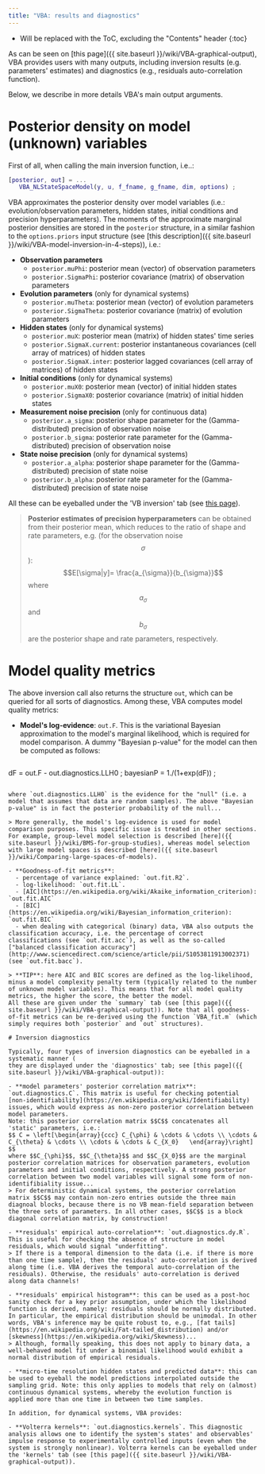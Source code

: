 ```yaml
---
title: "VBA: results and diagnostics"
---
```

* Will be replaced with the ToC, excluding the "Contents" header
{:toc}

As can be seen on [this page]({{ site.baseurl }}/wiki/VBA-graphical-output), VBA provides users with many outputs, including inversion results (e.g. parameters' estimates) and diagnostics (e.g., residuals auto-correlation function).

Below, we describe in more details VBA's main output arguments.

# Posterior density on model (unknown) variables

First of all, when calling the main inversion function, i.e..:

```matlab
[posterior, out] = ...
   VBA_NLStateSpaceModel(y, u, f_fname, g_fname, dim, options) ;
```

VBA approximates the posterior density over model variables (i.e.: evolution/observation parameters, hidden states, initial conditions and precision hyperparameters). The moments of the approximate marginal posterior densities are stored in the `posterior` structure, in a similar fashion to the `options.priors` input structure (see [this description]({{ site.baseurl }}/wiki/VBA-model-inversion-in-4-steps)), i.e.:

- **Observation parameters**
  - `posterior.muPhi`: posterior mean (vector) of observation parameters
  - `posterior.SigmaPhi`: posterior covariance (matrix) of observation parameters
- **Evolution parameters** (only for dynamical systems)
  - `posterior.muTheta`: posterior mean (vector) of evolution parameters
  - `posterior.SigmaTheta`: posterior covariance (matrix) of evolution parameters
- **Hidden states** (only for dynamical systems)
  - `posterior.muX`: posterior mean (matrix) of hidden states' time series
  - `posterior.SigmaX.current`: posterior instantaneous covariances (cell array of matrices) of hidden states
  - `posterior.SigmaX.inter`: posterior lagged covariances (cell array of matrices) of hidden states
- **Initial conditions** (only for dynamical systems)
  - `posterior.muX0`: posterior mean (vector) of initial hidden states 
  - `posterior.SigmaX0`: posterior covariance (matrix) of initial hidden states 
- **Measurement noise precision** (only for continuous data)
  - `posterior.a_sigma`: posterior shape parameter for the (Gamma-distributed) precision of observation noise
  - `posterior.b_sigma`: posterior rate parameter for the (Gamma-distributed) precision of observation noise
- **State noise precision**  (only for dynamical systems)
  - `posterior.a_alpha`: posterior shape parameter for the (Gamma-distributed) precision of state noise
  - `posterior.b_alpha`: posterior rate parameter for the (Gamma-distributed) precision of state noise

All these can be eyeballed under the 'VB inversion' tab (see [this page](VBA-graphical-output.html)).


> **Posterior estimates of precision hyperparameters** can be obtained from their posterior mean, which reduces to the ratio of shape and rate parameters, e.g. (for the observation noise $$\sigma$$):
$$E[\sigma|y]= \frac{a_{\sigma}}{b_{\sigma}}$$
where $$a_{\sigma}$$ and $$b_{\sigma}$$ are the posterior shape and rate parameters, respectively.


# Model quality metrics

The above inversion call also returns the structure `out`, which can be queried for all sorts of diagnostics. Among these, VBA computes model quality metrics:

- **Model's log-evidence**: `out.F`. This is the variational Bayesian approximation to the model's marginal likelihood, which is required for model comparison. A dummy "Bayesian p-value" for the model can then be computed as follows:
   
  ```matlab
dF = out.F - out.diagnostics.LLH0 ;
bayesianP = 1./(1+exp(dF)) ;
```

where `out.diagnostics.LLH0` is the evidence for the "null" (i.e. a model that assumes that data are random samples). The above "Bayesian p-value" is in fact the posterior probability of the null...
  
> More generally, the model's log-evidence is used for model comparison purposes. This specific issue is treated in other sections. For example, group-level model selection is described [here]({{ site.baseurl }}/wiki/BMS-for-group-studies), whereas model selection with large model spaces is described [here]({{ site.baseurl }}/wiki/Comparing-large-spaces-of-models).
  
- **Goodness-of-fit metrics**:
  - percentage of variance explained: `out.fit.R2`.
  - log-likelihood: `out.fit.LL`.
  - [AIC](https://en.wikipedia.org/wiki/Akaike_information_criterion): `out.fit.AIC`
  - [BIC](https://en.wikipedia.org/wiki/Bayesian_information_criterion): `out.fit.BIC`
  - when dealing with categorical (binary) data, VBA also outputs the classification accuracy, i.e. the percentage of correct classifications (see `out.fit.acc`), as well as the so-called ["balanced classification accuracy"](http://www.sciencedirect.com/science/article/pii/S1053811913002371) (see `out.fit.bacc`). 

> **TIP**: here AIC and BIC scores are defined as the log-likelihood, minus a model complexity penalty term (typically related to the number of unknown model variables). This means that for all model quality metrics, the higher the score, the better the model.
All these are given under the `summary` tab (see [this page]({{ site.baseurl }}/wiki/VBA-graphical-output)). Note that all goodness-of-fit metrics can be re-derived using the function `VBA_fit.m` (which simply requires both `posterior` and `out` structures).

# Inversion diagnostics

Typically, four types of inversion diagnostics can be eyeballed in a systematic manner (
they are displayed under the 'diagnostics' tab; see [this page]({{ site.baseurl }}/wiki/VBA-graphical-output)):

- **model parameters' posterior correlation matrix**: `out.diagnostics.C`. This matrix is useful for checking potential [non-identifiability](https://en.wikipedia.org/wiki/Identifiability) issues, which would express as non-zero posterior correlation between model parameters.
Note: this posterior correlation matrix $$C$$ concatenates all 'static' parameters, i.e.:
$$ C = \left[\begin{array}{ccc} C_{\phi} & \cdots & \cdots \\ \cdots & C_{\theta} & \cdots \\ \cdots & \cdots & C_{X_0}   \end{array}\right] $$
where $$C_{\phi}$$, $$C_{\theta}$$ and $$C_{X_0}$$ are the marginal posterior correlation matrices for observation parameters, evolution parameters and initial conditions, respectively. A strong posterior correlation between two model variables will signal some form of non-identifibiality issue... 
> For deterministic dynamical systems, the posterior correlation matrix $$C$$ may contain non-zero entries outside the three main diagnoal blocks, because there is no VB mean-field separation between the three sets of parameters. In all other cases, $$C$$ is a block diagonal correlation matrix, by construction!

- **residuals' empirical auto-correlation**: `out.diagnostics.dy.R`. This is useful for checking the absence of structure in model residuals, which would signal "underfitting".
> If there is a temporal dimension to the data (i.e. if there is more than one time sample), then the residuals' auto-correlation is derived along time (i.e. VBA derives the temporal auto-correlation of the residuals). Otherwise, the residuals' auto-correlation is derived along data channels!

- **residuals' empirical histogram**: this can be used as a post-hoc sanity check for a key prior assumption, under which the likelihood function is derived, namely: residuals should be normally distributed. In particular, the empirical distribution should be unimodal. In other words, VBA's inference may be quite robust to, e.g., [fat tails](https://en.wikipedia.org/wiki/Fat-tailed_distribution) and/or [skewness](https://en.wikipedia.org/wiki/Skewness)...
> Although, formally speaking, this does not apply to binary data, a well-behaved model fit under a binomial likelihood would exhibit a normal distribution of empirical residuals.

- **micro-time resolution hidden states and predicted data**: this can be used to eyeball the model predictions interpolated outside the sampling grid. Note: this only applies to models that rely on (almost) continuous dynamical systems, whereby the evolution function is applied more than one time in between two time samples.

In addition, for dynamical systems, VBA provides:

- **Volterra kernels**: `out.diagnostics.kernels`. This diagnostic analysis allows one to identify the system's states' and observables' impulse response to experimentally controlled inputs (even when the system is strongly nonlinear). Volterra kernels can be eyeballed under the 'kernels' tab (see [this page]({{ site.baseurl }}/wiki/VBA-graphical-output)).
